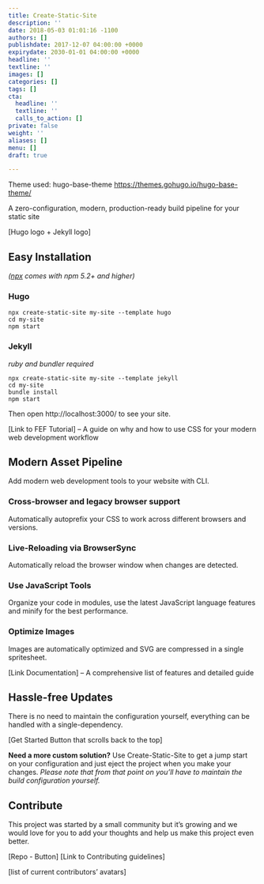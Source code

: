 ```yaml
---
title: Create-Static-Site
description: ''
date: 2018-05-03 01:01:16 -1100
authors: []
publishdate: 2017-12-07 04:00:00 +0000
expirydate: 2030-01-01 04:00:00 +0000
headline: ''
textline: ''
images: []
categories: []
tags: []
cta:
  headline: ''
  textline: ''
  calls_to_action: []
private: false
weight: ''
aliases: []
menu: []
draft: true

---
```

Theme used: hugo-base-theme https://themes.gohugo.io/hugo-base-theme/

A zero-configuration, modern, production-ready build pipeline for your static site

\[Hugo logo + Jekyll logo\]

## Easy Installation

_(_[_npx_](https://medium.com/@maybekatz/introducing-npx-an-npm-package-runner-55f7d4bd282b) _comes with npm 5.2+ and higher)_

### Hugo

    npx create-static-site my-site --template hugo
    cd my-site
    npm start

### Jekyll

_ruby and bundler required_

    npx create-static-site my-site --template jekyll
    cd my-site
    bundle install
    npm start

Then open http://localhost:3000/ to see your site.  
  
\[Link to FEF Tutorial\] – A guide on why and how to use CSS for your modern web development workflow

## Modern Asset Pipeline

Add modern web development tools to your website with CLI.

### Cross-browser and legacy browser support

Automatically autoprefix your CSS to work across different browsers and versions.

### Live-Reloading via BrowserSync

Automatically reload the browser window when changes are detected.

### Use JavaScript Tools

Organize your code in modules, use the latest JavaScript language features and minify for the best performance.

### Optimize Images

Images are automatically optimized and SVG are compressed in a single spritesheet.

\[Link Documentation\] – A comprehensive list of features and detailed guide

## Hassle-free Updates

There is no need to maintain the configuration yourself, everything can be handled with a single-dependency.

\[Get Started Button that scrolls back to the top\]

**Need a more custom solution?** Use Create-Static-Site to get a jump start on your configuration and just eject the project when you make your changes.
_Please note that from that point on you’ll have to maintain the build configuration yourself._

## Contribute

This project was started by a small community but it’s growing and we would love for you to add your thoughts and help us make this project even better.

\[Repo - Button\]
\[Link to Contributing guidelines\]

\[list of current contributors’ avatars\]